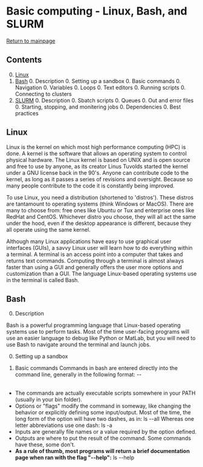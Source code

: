 # Basic computing - Linux, Bash, and SLURM
[Return to mainpage](https://luger-lab.github.io/coding-tutorials/)
## Contents
0. [Linux](#linux)
0. [Bash](#bash)
    0. Description
    0. Setting up a sandbox
    0. Basic commands
    0. Navigation
    0. Variables
    0. Loops
    0. Text editors
    0. Running scripts
    0. Connecting to clusters
0. [SLURM](#slurm)
    0. Description
    0. Sbatch scripts
    0. Queues
    0. Out and error files
    0. Starting, stopping, and monitering jobs
    0. Dependencies
    0. Best practices

## Linux
Linux is the kernel on which most high performance computing (HPC) is done. A kernel is the software that allows an operating system to control physical hardware. The Linux kernel is based on UNIX and is open source and free to use by anyone, as its creator Linus Tuvolds started the kernel under a GNU license back in the 90's. Anyone can contribute code to the kernel, as long as it passes a series of revisions and oversight. Because so many people contribute to the code it is constantly being improved.

To use Linux, you need a distribution (shortened to 'distros'). These distros are tantamount to operating systems (think Windows or MacOS). There are many to choose from: free ones like Ubuntu or Tux and enterprise ones like RedHat and CentOS. Whichever distro you choose, they will all act the same under the hood, even if the desktop appearance is different, because they all operate using the same kernel.

Although many Linux applications have easy to use graphical user interfaces (GUIs), a savvy Linux user will learn how to do everything within a terminal. A terminal is an access point into a computer that takes and returns text commands. Computing through a terminal is almost always faster than using a GUI and generally offers the user more options and customization than a GUI. The language Linux-based operating systems use in the terminal is called Bash.

## Bash
0. Description

Bash is a powerful programming language that Linux-based operating systems use to perform tasks. Most of the time user-facing programs will use an easier language to debug like Python or MatLab, but you will need to use Bash to navigate around the terminal and launch jobs.

0. Setting up a sandbox

0. Basic commands
Commands in bash are entered directly into the command line, generally in the following format:
        <command> --<option> <input> <output>
  - The commands are actually executable scripts somewhere in your PATH (usually in your bin folder).
  - Options or "flags" modify the command in someway, like changing the behavior or explicitly defining some input/output. Most of the time, the long form of the option will have two dashes, as in:
          ls --all
  Whereas one letter abbreviations use one dash:
          ls -a
  - Inputs are generally file names or a value required by the option defined.
  - Outputs are where to put the result of the command. Some commands have these, some don't.
  - **As a rule of thumb, most programs will return a brief documentation page when ran with the flag "--help":**
          ls --help
